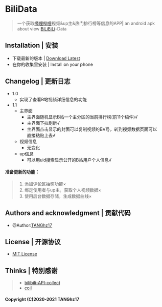 # BiliData

> 一个获取[哔哩哔哩](https://www.bilibili.com/)视频&up主&热门排行榜等信息的APP| an android apk about view [BiLiBiLi](https://www.bilibili.com/)-Data

## Installation | 安装
 - 下载最新的版本 | [Download Latest](https://github.com/TANGhz17/BiliData/releases)
 - 在你的收集里安装 | Install on your phone

## Changelog | 更新日志
- 1.0
   - 实现了查看B站视频详细信息的功能
- 1.1
   - 主界面
     - 主界面随机显示B站一个主分区的当前排行榜(前11个稿件)√
     - 主界面下拉刷新√
     - 主界面点击显示的封面可以复制视频的BV号，转到视频数据页面可以直接粘贴上去√
   - 视频信息
     - 无变化
   - up信息
     - 可以用uid搜索显示公开的B站用户个人信息√
#### 准备更新的功能：
 > 1. 添加评论区抽奖功能×
 > 2. 绑定使用者与up主，获取个人视频数据×
 > 3. 使用后台数据存储，生成数据曲线×

## Authors and acknowledgment | 贡献代码
 - @Author:[TANGhz17](https://github.com/TANGhz17)

## License | 开源协议
 - [MIT License](https://github.com/TANGhz17/BiliData/blob/master/LICENSE)
 
## Thinks | 特别感谢
 > - [bilibili-API-collect](https://github.com/SocialSisterYi/bilibili-API-collect)
 > - [coil](https://coil-kt.github.io/coil)

#### Copyright (C)2020-2021 TANGhz17
